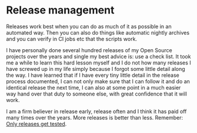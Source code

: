 # Release management

Releases work best when you can do as much of it as possible in an automated
way. Then you can also do things like automatic nightly archives and you can
verify in CI jobs etc that the scripts work.

I have personally done several hundred releases of my Open Source projects
over the years and single my best advice is: use a check list. It took me a
while to learn this hard lesson myself and I do not how many releases I have
screwed up in my life simply because I forgot some little detail along the
way. I have learned that if I have every tiny little detail in the release
process documented, I can not only make sure that I can follow it and do an
identical release the next time, I can also at some point in a much easier way
hand over that duty to someone else, with great confidence that it will work.

I am a firm believer in release early, release often and I think it has paid
off many times over the years. More releases is better than less. Remember:
[Only releases get tested](../code/releases.md).
